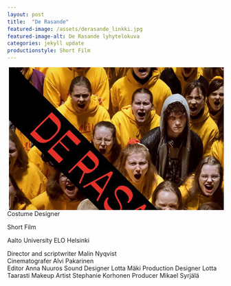 ```yaml
---
layout: post
title:  "De Rasande"
featured-image: /assets/derasande_linkki.jpg
featured-image-alt: De Rasande lyhytelokuva
categories: jekyll update
productionstyle: Short Film
---
```

<img style="float: right;" src="/assets/derasande_linkki.jpg" width="500"/>

Costume Designer

Short Film

Aalto University ELO Helsinki

  Director and scriptwriter Malin Nyqvist  
  Cinematografer Alvi Pakarinen  
  Editor Anna Nuuros
  Sound Designer Lotta Mäki
  Production Designer Lotta Taarasti
  Makeup Artist Stephanie Korhonen
  Producer Mikael Syrjälä